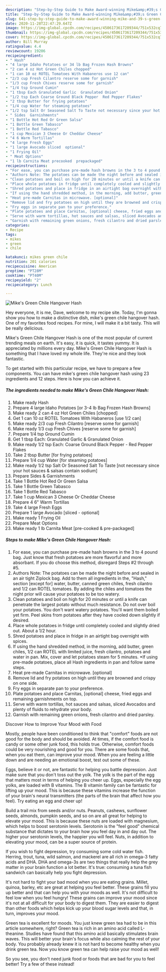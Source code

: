 ```yaml
---
description: "Step-by-Step Guide to Make Award-winning Mike&amp;#39;s Green Chile Hangover Hash"
title: "Step-by-Step Guide to Make Award-winning Mike&amp;#39;s Green Chile Hangover Hash"
slug: 641-step-by-step-guide-to-make-award-winning-mike-and-39-s-green-chile-hangover-hash
date: 2020-11-28T22:47:29.647Z
image: https://img-global.cpcdn.com/recipes/4506173617209344/751x532cq70/mikes-green-chile-hangover-hash-recipe-main-photo.jpg
thumbnail: https://img-global.cpcdn.com/recipes/4506173617209344/751x532cq70/mikes-green-chile-hangover-hash-recipe-main-photo.jpg
cover: https://img-global.cpcdn.com/recipes/4506173617209344/751x532cq70/mikes-green-chile-hangover-hash-recipe-main-photo.jpg
author: Bill Murray
ratingvalue: 4.4
reviewcount: 19206
recipeingredient:
- " Hash"
- "4 large Idaho Potatoes or 34 lb Bag Frozen Hash Browns"
- "2 can 4 oz Hot Green Chiles chopped"
- "1 can 10 oz ROTEL Tomatoes With Habaneros use 12 can"
- "2/3 cup Fresh Cilantro reserve some for garnish"
- "1/3 cup Fresh Chives reserve some for garnish"
- "1/4 tsp Ground Cumin"
- "1 tbsp Each Granulated Garlic  Granulated Onion"
- "1/2 tsp Each Coarse Ground Black Pepper  Red Pepper Flakes"
- "2 tbsp Butter for frying potatoes"
- "1/4 cup Water for steaming potatoes"
- "1/2 tsp Salt Or Seasoned Salt To Taste not necessary since your hot sauces  salsas contain sodium"
- " Sides  Garnishments"
- "1 Bottle Hot Red Or Green Salsa"
- "1 Bottle Green Tabasco"
- "1 Bottle Red Tabasco"
- "1 cup Mexican 3 Cheese Or Cheddar Cheese"
- "4 6 Warm Tortillas"
- "4 large Fresh Eggs"
- "1 large Avocado sliced  optional"
- "1 Frying Oil"
- " Meat Options"
- "1 lb Carnita Meat precooked  prepackaged"
recipeinstructions:
- "For ease, you can purchase pre-made hash browns in the 3 to 4 pound bag. Just know that fresh potatoes are more flavorful and more absorbant. If you do choose this method, disregard Steps #2 through #5."
- "Authors Note: The potatoes can be made the night before and sealed in an air tight Ziplock bag. Add to them all ingredients in the, &#34;Hash,&#34; section [except for] water, butter, canned green chiles, fresh cilantro and 1/2 can ROTEL tomatoes. By adding the chiles and tomatoes the night prior  will cause your potatoes to be too watery."
- "Clean potatoes and boil on high for 20 minutes or until a knife can penetrate the largest potato without much resistance. Do not over boil your potatoes. You don&#39;t want watery potatoes. You&#39;ll want them boiled yet firm. Peel skins from potatoes after they have cooled down slightly if desired."
- "Place whole potatoes in fridge until completely cooled and slightly dried out. About a 1/2 hour."
- "Shred potatoes and place in fridge in an airtight bag overnight with spices."
- "If using the hand shredded method, in the morning, add butter, green chiles, 1/2 can ROTEL with limited juice, fresh cilantro, potatoes and water in pan. Mix, cover and let potatoes steam for 5 minutes.                                                        *If using pre-made potatoes, place all Hash ingredients in pan and follow same steps."
- "Heat pre-made Carnitas in microwave. [optional]"
- "Remove lid and fry potatoes on high until they are browned and crispy on one side."
- "Fry eggs in separate pan to your preference."
- "Plate potatoes and place Carnitas, [optional] cheese, fried eggs and remaining garnishments on top."
- "Serve with warm tortillas, hot sauces and salsas, sliced Avocados and plenty of fluids to rehydrate your body."
- "Garnish with remaining green onions, fresh cilantro and dried parsley."
categories:
- Recipe
tags:
- mikes
- green
- chile

katakunci: mikes green chile 
nutrition: 201 calories
recipecuisine: American
preptime: "PT28M"
cooktime: "PT40M"
recipeyield: "2"
recipecategory: Lunch

---
```



![Mike&#39;s Green Chile Hangover Hash](https://img-global.cpcdn.com/recipes/4506173617209344/751x532cq70/mikes-green-chile-hangover-hash-recipe-main-photo.jpg)

Hey everyone, it is me, Dave, welcome to my recipe site. Today, I'm gonna show you how to make a distinctive dish, mike&#39;s green chile hangover hash. One of my favorites food recipes. For mine, I will make it a bit tasty. This will be really delicious.

Mike&#39;s Green Chile Hangover Hash is one of the most popular of current trending meals on earth. It's easy, it is quick, it tastes yummy. It is appreciated by millions every day. Mike&#39;s Green Chile Hangover Hash is something that I have loved my whole life. They're nice and they look fantastic.




To get started with this particular recipe, we have to prepare a few components. You can have mike&#39;s green chile hangover hash using 23 ingredients and 12 steps. Here is how you can achieve it.

<!--inarticleads1-->

##### The ingredients needed to make Mike&#39;s Green Chile Hangover Hash:

1. Make ready  Hash
1. Prepare 4 large Idaho Potatoes [or 3-4 lb Bag Frozen Hash Browns]
1. Make ready 2 can 4 oz Hot Green Chiles [chopped]
1. Get 1 can 10 oz ROTEL Tomatoes With Habaneros [use 1/2 can]
1. Make ready 2/3 cup Fresh Cilantro [reserve some for garnish]
1. Make ready 1/3 cup Fresh Chives [reserve some for garnish]
1. Prepare 1/4 tsp Ground Cumin
1. Get 1 tbsp Each: Granulated Garlic &amp; Granulated Onion
1. Make ready 1/2 tsp Each: Coarse Ground Black Pepper - Red Pepper Flakes
1. Take 2 tbsp Butter [for frying potatoes]
1. Prepare 1/4 cup Water [for steaming potatoes]
1. Make ready 1/2 tsp Salt Or Seasoned Salt To Taste [not necessary since your hot sauces &amp; salsas contain sodium]
1. Prepare  Sides &amp; Garnishments
1. Take 1 Bottle Hot Red Or Green Salsa
1. Take 1 Bottle Green Tabasco
1. Take 1 Bottle Red Tabasco
1. Take 1 cup Mexican 3 Cheese Or Cheddar Cheese
1. Prepare 4 6&#34; Warm Tortillas
1. Take 4 large Fresh Eggs
1. Prepare 1 large Avocado [sliced - optional]
1. Make ready 1 Frying Oil
1. Prepare  Meat Options
1. Make ready 1 lb Carnita Meat [pre-cooked &amp; pre-packaged]




<!--inarticleads2-->

##### Steps to make Mike&#39;s Green Chile Hangover Hash:

1. For ease, you can purchase pre-made hash browns in the 3 to 4 pound bag. Just know that fresh potatoes are more flavorful and more absorbant. If you do choose this method, disregard Steps #2 through #5.
1. Authors Note: The potatoes can be made the night before and sealed in an air tight Ziplock bag. Add to them all ingredients in the, &#34;Hash,&#34; section [except for] water, butter, canned green chiles, fresh cilantro and 1/2 can ROTEL tomatoes. By adding the chiles and tomatoes the night prior  will cause your potatoes to be too watery.
1. Clean potatoes and boil on high for 20 minutes or until a knife can penetrate the largest potato without much resistance. Do not over boil your potatoes. You don&#39;t want watery potatoes. You&#39;ll want them boiled yet firm. Peel skins from potatoes after they have cooled down slightly if desired.
1. Place whole potatoes in fridge until completely cooled and slightly dried out. About a 1/2 hour.
1. Shred potatoes and place in fridge in an airtight bag overnight with spices.
1. If using the hand shredded method, in the morning, add butter, green chiles, 1/2 can ROTEL with limited juice, fresh cilantro, potatoes and water in pan. Mix, cover and let potatoes steam for 5 minutes.                                                        *If using pre-made potatoes, place all Hash ingredients in pan and follow same steps.
1. Heat pre-made Carnitas in microwave. [optional]
1. Remove lid and fry potatoes on high until they are browned and crispy on one side.
1. Fry eggs in separate pan to your preference.
1. Plate potatoes and place Carnitas, [optional] cheese, fried eggs and remaining garnishments on top.
1. Serve with warm tortillas, hot sauces and salsas, sliced Avocados and plenty of fluids to rehydrate your body.
1. Garnish with remaining green onions, fresh cilantro and dried parsley.




Discover How to Improve Your Mood with Food


Mostly, people have been conditioned to think that "comfort" foods are not good for the body and should be avoided. At times, if the comfort food is candy or some other junk food, this holds true. Otherwise, comfort foods could be very nourishing and good for you. There are some foods that, when you eat them, can improve your mood. When you are feeling a little down and are needing an emotional boost, test out some of these.

Eggs, believe it or not, are fantastic for helping you battle depression. Just make sure that you don't toss out the yolk. The yolk is the part of the egg that matters most in terms of helping you cheer up. Eggs, especially the egg yolks, are loaded with B vitamins. The B vitamin family can be fantastic for lifting up your mood. This is because these vitamins increase the function of your brain's neural transmitters (the parts of the brain that affect how you feel). Try eating an egg and cheer up!

Build a trail mix from seeds and/or nuts. Peanuts, cashews, sunflower seeds, almonds, pumpkin seeds, and so on are all great for helping to elevate your mood. This is because these nuts are loaded with magnesium, which helps to boost serotonin levels. Serotonin is the "feel good" chemical substance that dictates to your brain how you feel day in and day out. The higher your serotonin levels, the happier you will feel. Nuts, in addition to elevating your mood, can be a super source of protein.

If you wish to fight depression, try consuming some cold water fish. Herring, trout, tuna, wild salmon, and mackerel are all rich in omega-3 fatty acids and DHA. DHA and omega-3s are two things that really help the grey matter in your brain function a lot better. It's true: consuming a tuna fish sandwich can basically help you fight depression. 

It's not hard to fight your bad mood when you are eating grains. Millet, quinoa, barley, etc are great at helping you feel better. These grains fill you up better and that can help you with your moods as well. It's not difficult to feel low when you feel hungry! These grains can improve your mood since it's not at all difficult for your body to digest them. They are easier to digest than other foods which helps kick up your blood sugar levels and that, in turn, improves your mood.

Green tea is excellent for moods. You just knew green tea had to be in this article somewhere, right? Green tea is rich in an amino acid called L-theanine. Studies have found that this amino acid basically stimulates brain waves. This will better your brain's focus while also calming the rest of your body. You probably already knew it is not hard to become healthy when you drink green tea. Now you know green tea can help raise your mood as well!

So you see, you don't need junk food or foods that are bad for you to feel better! Try a few of these instead!

